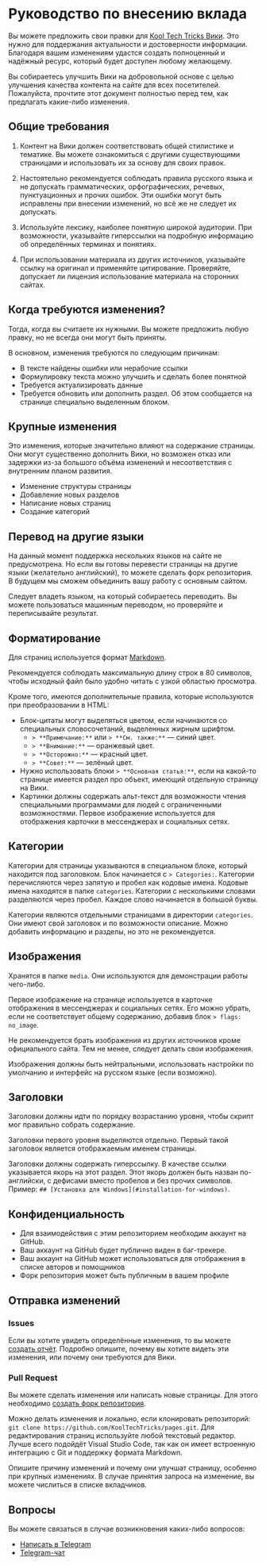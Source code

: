 # Руководство по внесению вклада

Вы можете предложить свои правки для
[Kool Tech Tricks Вики](https://kooltechtricks.neocities.org). Это нужно для
поддержания актуальности и достоверности информации. Благодаря вашим изменениям
удастся создать полноценный и надёжный ресурс, который будет доступен любому
желающему.

Вы собираетесь улучшить Вики на добровольной основе с целью улучшения качества
контента на сайте для всех посетителей. Пожалуйста, прочтите этот документ
полностью перед тем, как предлагать какие-либо изменения.

## Общие требования

1. Контент на Вики должен соответствовать общей стилистике и тематике. Вы можете
ознакомиться с другими существующими страницами и использовать их за основу для
своих правок.

2. Настоятельно рекомендуется соблюдать правила русского языка и не допускать
грамматических, орфографических, речевых, пунктуационных и прочих ошибок. Эти
ошибки могут быть исправлены при внесении изменений, но всё же не следует их
допускать.

3. Используйте лексику, наиболее понятную широкой аудитории. При возможности,
указывайте гиперссылки на подробную информацию об определённых терминах и
понятиях.

4. При использовании материала из других источников, указывайте ссылку на
оригинал и применяйте цитирование. Проверяйте, допускает ли лицензия
использование материала на сторонних сайтах.

## Когда требуются изменения?

Тогда, когда вы считаете их нужными. Вы можете предложить любую правку, но не
всегда они могут быть приняты.

В основном, изменения требуются по следующим причинам:

- В тексте найдены ошибки или нерабочие ссылки
- Формулировку текста можно улучшить и сделать более понятной
- Требуется актуализировать данные
- Требуется обновить или дополнить раздел. Об этом сообщается на странице
специально выделенным блоком.

## Крупные изменения

Это изменения, которые значительно влияют на содержание страницы. Они могут
существенно дополнить Вики, но возможен отказ или задержки из-за большого
объёма изменений и несоответствия с внутренним планом развития.

- Изменение структуры страницы
- Добавление новых разделов
- Написание новых страниц
- Создание категорий

## Перевод на другие языки

На данный момент поддержка нескольких языков на сайте не предусмотрена. Но если
вы готовы перевести страницы на другие языки (желательно английский), то можете
сделать форк репозитория. В будущем мы сможем объединить вашу работу с основным сайтом.

Следует владеть языком, на который собираетесь переводить. Вы можете
пользоваться машинным переводом, но проверяйте и переписывайте результат.

## Форматирование

Для страниц используется формат
[Markdown](https://www.markdownguide.org/basic-syntax).

Рекомендуется соблюдать максимальную длину строк в 80 символов, чтобы исходный
файл было удобно читать с узкой областью просмотра.

Кроме того, имеются дополнительные правила, которые используются при
преобразовании в HTML:

- Блок-цитаты могут выделяться цветом, если начинаются со специальных
словосочетаний, выделенных жирным шрифтом.
    - `> **Примечание:**` или `> **См. также:**` — синий цвет.
    - `> **Внимание:**` — оранжевый цвет.
    - `> **Осторожно:**` — красный цвет.
    - `> **Совет:**` — зелёный цвет.
- Нужно использовать блоки `> **Основная статья:**`, если на какой-то странице
имеется раздел про объект, имеющий отдельную страницу на Вики.
- Картинки должны содержать альт-текст для возможности чтения специальными
программами для людей с ограниченными возможностями. Первое изображение
используется для отображения карточки в мессенджерах и социальных сетях.

## Категории

Категории для страницы указываются в специальном блоке, который находится под
заголовком. Блок начинается с `> Categories:`. Категории перечисляются через
запятую и пробел как кодовые имена. Кодовые имена находятся в папке
`categories`. Категории с несколькими словами разделяются через пробел. Каждое
слово начинается в большой буквы.

Категории являются отдельными страницами в директории `categories`. Они имеют
свой заголовок и по возможности описание. Можно добавить информацию и разделы,
но это не рекомендуется.

## Изображения

Хранятся в папке `media`. Они используются для демонстрации работы чего-либо.

Первое изображение на странице используется в карточке отображения в
мессенджерах и социальных сетях. Его можно убрать, если не соответствует
общему содержанию, добавив блок `> flags: no_image`.

Не рекомендуется брать изображения из других источников кроме официального
сайта. Тем не менее, следует делать свои изображения.

Изображения должны быть нейтральными, использовать настройки по умолчанию и
интерфейс на русском языке (если возможно).

## Заголовки

Заголовки должны идти по порядку возрастанию уровня, чтобы скрипт мог правильно
собрать содержание.

Заголовки первого уровня выделяются отдельно. Первый такой заголовок является
отображаемым именем страницы.

Заголовки должны содержать гиперссылку. В качестве ссылки указывается якорь на
этот раздел. Этот якорь должен быть назван по-английски, с дефисами вместо
пробелов и без прочих символов. Пример:
`## [Установка для Windows](#installation-for-windows)`.

## Конфиденциальность

- Для взаимодействия с этим репозиторием необходим аккаунт на GitHub.
- Ваш аккаунт на GitHub будет публично виден в баг-трекере.
- Ваш аккаунт на GitHub может использоваться для отображения в списке авторов и
помощников
- Форк репозитория может быть публичным в вашем профиле

## Отправка изменений

### Issues

Если вы хотите увидеть определённые изменения, то вы можете
[создать отчёт](https://github.com/KoolTechTricks/pages/issues/new). Подробно
опишите, почему вы хотите видеть эти изменения, или почему они требуются для
Вики.

### Pull Request

Вы можете сделать изменения или написать новые страницы. Для этого необходимо
[создать форк репозитория](https://docs.github.com/en/get-started/quickstart/fork-a-repo).

Можно делать изменения и локально, если клонировать репозиторий:
`git clone https://github.com/KoolTechTricks/pages.git`. Для редактирования
страниц используйте любой текстовый редактор. Лучше всего подойдёт Visual
Studio Code, так как он имеет встроенную интеграцию с Git и поддержку формата
Markdown.

Опишите причину изменений и почему они улучшат страницу, особенно при крупных
изменениях. В случае принятия запроса на изменение, вы можете числиться в списке
вкладчиков.

## Вопросы

Вы можете связаться в случае возникновения каких-либо вопросов:

- [Написать в Telegram](https://t.me/KoolTechLord)
- [Telegram-чат](https://t.me/KoolTechChat)
